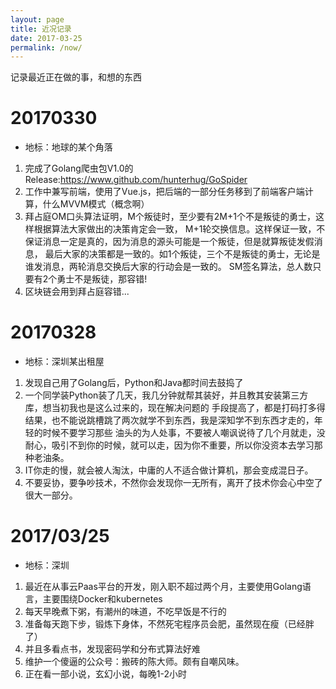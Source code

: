 ```yaml
---
layout: page
title: 近况记录
date: 2017-03-25
permalink: /now/
---
```


记录最近正在做的事，和想的东西

# 20170330
- 地标：地球的某个角落
1. 完成了Golang爬虫包V1.0的Release:https://www.github.com/hunterhug/GoSpider
2. 工作中兼写前端，使用了Vue.js，把后端的一部分任务移到了前端客户端计算，什么MVVM模式（概念啊）
3. 拜占庭OM口头算法证明，M个叛徒时，至少要有2M+1个不是叛徒的勇士，这样根据算法大家做出的决策肯定会一致，
M+1轮交换信息。这样保证一致，不保证消息一定是真的，因为消息的源头可能是一个叛徒，但是就算叛徒发假消息，
最后大家的决策都是一致的。如1个叛徒，三个不是叛徒的勇士，无论是谁发消息，两轮消息交换后大家的行动会是一致的。
SM签名算法，总人数只要有2个勇士不是叛徒，那容错!
4. 区块链会用到拜占庭容错...

# 20170328
- 地标：深圳某出租屋
1. 发现自己用了Golang后，Python和Java都时间去鼓捣了
2. 一个同学装Python装了几天，我几分钟就帮其装好，并且教其安装第三方库，想当初我也是这么过来的，现在解决问题的
手段提高了，都是打码打多得结果，也不能说跳槽跳了两次就学不到东西，我是深知学不到东西才走的，年轻的时候不要学习那些
油头的为人处事，不要被人嘲讽说待了几个月就走，没耐心，吸引不到你的时候，就可以走，因为你不重要，所以你没资本去学习那种老油条。
3. IT你走的慢，就会被人淘汰，中庸的人不适合做计算机，那会变成混日子。
4. 不要妥协，要争吵技术，不然你会发现你一无所有，离开了技术你会心中空了很大一部分。

# 2017/03/25
- 地标：深圳
1. 最近在从事云Paas平台的开发，刚入职不超过两个月，主要使用Golang语言，主要围绕Docker和kubernetes
2. 每天早晚煮下粥，有潮州的味道，不吃早饭是不行的
3. 准备每天跑下步，锻炼下身体，不然死宅程序员会肥，虽然现在瘦（已经胖了）
4. 并且多看点书，发现密码学和分布式算法好难
5. 维护一个傻逼的公众号：搬砖的陈大师。颇有自嘲风味。
6. 正在看一部小说，玄幻小说，每晚1-2小时


